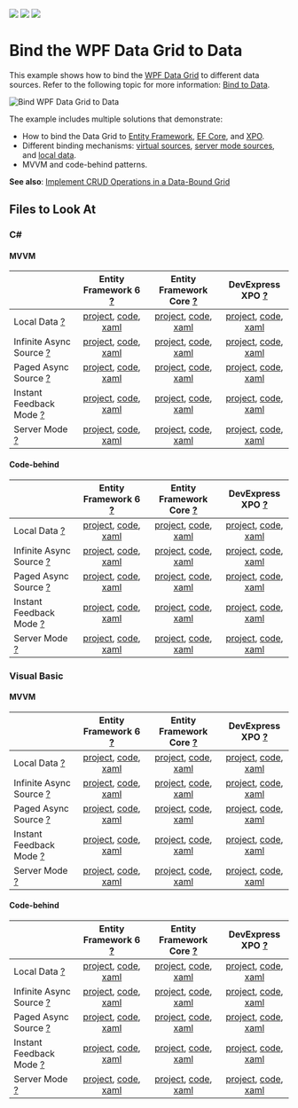 <!-- default badges list -->
![](https://img.shields.io/endpoint?url=https://codecentral.devexpress.com/api/v1/VersionRange/413372063/21.2.2%2B)
[![](https://img.shields.io/badge/Open_in_DevExpress_Support_Center-FF7200?style=flat-square&logo=DevExpress&logoColor=white)](https://supportcenter.devexpress.com/ticket/details/T1037053)
[![](https://img.shields.io/badge/📖_How_to_use_DevExpress_Examples-e9f6fc?style=flat-square)](https://docs.devexpress.com/GeneralInformation/403183)
<!-- default badges end -->
<!--WARNING: This file has been automatically generated. Do not change it manually.-->
# Bind the WPF Data Grid to Data

This example shows how to bind the [WPF Data Grid](https://docs.devexpress.com/WPF/6084/controls-and-libraries/data-grid) to different data sources. Refer to the following topic for more information: [Bind to Data](https://docs.devexpress.com/WPF/7352/controls-and-libraries/data-grid/bind-to-data).

![Bind WPF Data Grid to Data](https://docs.devexpress.com/WPF/images/WPF_Grid_GSResult.png)


The example includes multiple solutions that demonstrate:

* How to bind the Data Grid to [Entity Framework](https://docs.microsoft.com/en-us/ef/ef6/), [EF Core](https://docs.microsoft.com/en-us/ef/), and [XPO](https://docs.devexpress.com/XPO/1998/express-persistent-objects).
* Different binding mechanisms: [virtual sources](https://docs.devexpress.com/WPF/10803/controls-and-libraries/data-grid/bind-to-data/bind-to-any-data-source-with-virtual-sources), [server mode sources](https://docs.devexpress.com/WPF/6279/controls-and-libraries/data-grid/bind-to-data/server-mode-and-instant-feedback), and [local data](https://docs.devexpress.com/WPF/6090/controls-and-libraries/data-grid/bind-to-data/bind-to-local-data).
* MVVM and code-behind patterns.

**See also**: [Implement CRUD Operations in a Data-Bound Grid](https://github.com/DevExpress-Examples/how-to-implement-crud-operations)

## Files to Look At

### C#
#### MVVM
||Entity Framework 6 [?](https://docs.microsoft.com/en-us/ef/ef6/)|Entity Framework Core [?](https://docs.microsoft.com/en-us/ef/)|DevExpress XPO [?](https://docs.devexpress.com/XPO/1998/express-persistent-objects)|
|:---|:---:|:---:|:---:|
|Local Data [?](https://docs.devexpress.com/WPF/6090/controls-and-libraries/data-grid/bind-to-data/bind-to-local-data)|[project](CS/ViewModel/EntityFramework/LocalData), [code](CS/ViewModel/EntityFramework/LocalData/MainViewModel.cs), [xaml](CS/ViewModel/EntityFramework/LocalData/MainWindow.xaml)|[project](CS/ViewModel/EFCore/LocalData), [code](CS/ViewModel/EFCore/LocalData/MainViewModel.cs), [xaml](CS/ViewModel/EFCore/LocalData/MainWindow.xaml)|[project](CS/ViewModel/XPO/LocalData), [code](CS/ViewModel/XPO/LocalData/MainViewModel.cs), [xaml](CS/ViewModel/XPO/LocalData/MainWindow.xaml)|
|Infinite Async Source [?](https://docs.devexpress.com/WPF/120193/controls-and-libraries/data-grid/bind-to-data/bind-to-any-data-source-with-virtual-sources/virtual-sources-overview#infinite-source)|[project](CS/ViewModel/EntityFramework/InfiniteAsyncSource), [code](CS/ViewModel/EntityFramework/InfiniteAsyncSource/MainViewModel.cs), [xaml](CS/ViewModel/EntityFramework/InfiniteAsyncSource/MainWindow.xaml)|[project](CS/ViewModel/EFCore/InfiniteAsyncSource), [code](CS/ViewModel/EFCore/InfiniteAsyncSource/MainViewModel.cs), [xaml](CS/ViewModel/EFCore/InfiniteAsyncSource/MainWindow.xaml)|[project](CS/ViewModel/XPO/InfiniteAsyncSource), [code](CS/ViewModel/XPO/InfiniteAsyncSource/MainViewModel.cs), [xaml](CS/ViewModel/XPO/InfiniteAsyncSource/MainWindow.xaml)|
|Paged Async Source [?](https://docs.devexpress.com/WPF/120193/controls-and-libraries/data-grid/bind-to-data/bind-to-any-data-source-with-virtual-sources/virtual-sources-overview#paged-source)|[project](CS/ViewModel/EntityFramework/PagedAsyncSource), [code](CS/ViewModel/EntityFramework/PagedAsyncSource/MainViewModel.cs), [xaml](CS/ViewModel/EntityFramework/PagedAsyncSource/MainWindow.xaml)|[project](CS/ViewModel/EFCore/PagedAsyncSource), [code](CS/ViewModel/EFCore/PagedAsyncSource/MainViewModel.cs), [xaml](CS/ViewModel/EFCore/PagedAsyncSource/MainWindow.xaml)|[project](CS/ViewModel/XPO/PagedAsyncSource), [code](CS/ViewModel/XPO/PagedAsyncSource/MainViewModel.cs), [xaml](CS/ViewModel/XPO/PagedAsyncSource/MainWindow.xaml)|
|Instant Feedback Mode [?](https://docs.devexpress.com/WPF/6279/controls-and-libraries/data-grid/bind-to-data/server-mode-and-instant-feedback#instant-feedback-mode)|[project](CS/ViewModel/EntityFramework/InstantFeedbackMode), [code](CS/ViewModel/EntityFramework/InstantFeedbackMode/MainViewModel.cs), [xaml](CS/ViewModel/EntityFramework/InstantFeedbackMode/MainWindow.xaml)|[project](CS/ViewModel/EFCore/InstantFeedbackMode), [code](CS/ViewModel/EFCore/InstantFeedbackMode/MainViewModel.cs), [xaml](CS/ViewModel/EFCore/InstantFeedbackMode/MainWindow.xaml)|[project](CS/ViewModel/XPO/InstantFeedbackMode), [code](CS/ViewModel/XPO/InstantFeedbackMode/MainViewModel.cs), [xaml](CS/ViewModel/XPO/InstantFeedbackMode/MainWindow.xaml)|
|Server Mode [?](https://docs.devexpress.com/WPF/6279/controls-and-libraries/data-grid/bind-to-data/server-mode-and-instant-feedback#server-mode)|[project](CS/ViewModel/EntityFramework/ServerMode), [code](CS/ViewModel/EntityFramework/ServerMode/MainViewModel.cs), [xaml](CS/ViewModel/EntityFramework/ServerMode/MainWindow.xaml)|[project](CS/ViewModel/EFCore/ServerMode), [code](CS/ViewModel/EFCore/ServerMode/MainViewModel.cs), [xaml](CS/ViewModel/EFCore/ServerMode/MainWindow.xaml)|[project](CS/ViewModel/XPO/ServerMode), [code](CS/ViewModel/XPO/ServerMode/MainViewModel.cs), [xaml](CS/ViewModel/XPO/ServerMode/MainWindow.xaml)|
#### Code-behind
||Entity Framework 6 [?](https://docs.microsoft.com/en-us/ef/ef6/)|Entity Framework Core [?](https://docs.microsoft.com/en-us/ef/)|DevExpress XPO [?](https://docs.devexpress.com/XPO/1998/express-persistent-objects)|
|:---|:---:|:---:|:---:|
|Local Data [?](https://docs.devexpress.com/WPF/6090/controls-and-libraries/data-grid/bind-to-data/bind-to-local-data)|[project](CS/CodeBehind/EntityFramework/LocalData), [code](CS/CodeBehind/EntityFramework/LocalData/MainWindow.xaml.cs), [xaml](CS/CodeBehind/EntityFramework/LocalData/MainWindow.xaml)|[project](CS/CodeBehind/EFCore/LocalData), [code](CS/CodeBehind/EFCore/LocalData/MainWindow.xaml.cs), [xaml](CS/CodeBehind/EFCore/LocalData/MainWindow.xaml)|[project](CS/CodeBehind/XPO/LocalData), [code](CS/CodeBehind/XPO/LocalData/MainWindow.xaml.cs), [xaml](CS/CodeBehind/XPO/LocalData/MainWindow.xaml)|
|Infinite Async Source [?](https://docs.devexpress.com/WPF/120193/controls-and-libraries/data-grid/bind-to-data/bind-to-any-data-source-with-virtual-sources/virtual-sources-overview#infinite-source)|[project](CS/CodeBehind/EntityFramework/InfiniteAsyncSource), [code](CS/CodeBehind/EntityFramework/InfiniteAsyncSource/MainWindow.xaml.cs), [xaml](CS/CodeBehind/EntityFramework/InfiniteAsyncSource/MainWindow.xaml)|[project](CS/CodeBehind/EFCore/InfiniteAsyncSource), [code](CS/CodeBehind/EFCore/InfiniteAsyncSource/MainWindow.xaml.cs), [xaml](CS/CodeBehind/EFCore/InfiniteAsyncSource/MainWindow.xaml)|[project](CS/CodeBehind/XPO/InfiniteAsyncSource), [code](CS/CodeBehind/XPO/InfiniteAsyncSource/MainWindow.xaml.cs), [xaml](CS/CodeBehind/XPO/InfiniteAsyncSource/MainWindow.xaml)|
|Paged Async Source [?](https://docs.devexpress.com/WPF/120193/controls-and-libraries/data-grid/bind-to-data/bind-to-any-data-source-with-virtual-sources/virtual-sources-overview#paged-source)|[project](CS/CodeBehind/EntityFramework/PagedAsyncSource), [code](CS/CodeBehind/EntityFramework/PagedAsyncSource/MainWindow.xaml.cs), [xaml](CS/CodeBehind/EntityFramework/PagedAsyncSource/MainWindow.xaml)|[project](CS/CodeBehind/EFCore/PagedAsyncSource), [code](CS/CodeBehind/EFCore/PagedAsyncSource/MainWindow.xaml.cs), [xaml](CS/CodeBehind/EFCore/PagedAsyncSource/MainWindow.xaml)|[project](CS/CodeBehind/XPO/PagedAsyncSource), [code](CS/CodeBehind/XPO/PagedAsyncSource/MainWindow.xaml.cs), [xaml](CS/CodeBehind/XPO/PagedAsyncSource/MainWindow.xaml)|
|Instant Feedback Mode [?](https://docs.devexpress.com/WPF/6279/controls-and-libraries/data-grid/bind-to-data/server-mode-and-instant-feedback#instant-feedback-mode)|[project](CS/CodeBehind/EntityFramework/InstantFeedbackMode), [code](CS/CodeBehind/EntityFramework/InstantFeedbackMode/MainWindow.xaml.cs), [xaml](CS/CodeBehind/EntityFramework/InstantFeedbackMode/MainWindow.xaml)|[project](CS/CodeBehind/EFCore/InstantFeedbackMode), [code](CS/CodeBehind/EFCore/InstantFeedbackMode/MainWindow.xaml.cs), [xaml](CS/CodeBehind/EFCore/InstantFeedbackMode/MainWindow.xaml)|[project](CS/CodeBehind/XPO/InstantFeedbackMode), [code](CS/CodeBehind/XPO/InstantFeedbackMode/MainWindow.xaml.cs), [xaml](CS/CodeBehind/XPO/InstantFeedbackMode/MainWindow.xaml)|
|Server Mode [?](https://docs.devexpress.com/WPF/6279/controls-and-libraries/data-grid/bind-to-data/server-mode-and-instant-feedback#server-mode)|[project](CS/CodeBehind/EntityFramework/ServerMode), [code](CS/CodeBehind/EntityFramework/ServerMode/MainWindow.xaml.cs), [xaml](CS/CodeBehind/EntityFramework/ServerMode/MainWindow.xaml)|[project](CS/CodeBehind/EFCore/ServerMode), [code](CS/CodeBehind/EFCore/ServerMode/MainWindow.xaml.cs), [xaml](CS/CodeBehind/EFCore/ServerMode/MainWindow.xaml)|[project](CS/CodeBehind/XPO/ServerMode), [code](CS/CodeBehind/XPO/ServerMode/MainWindow.xaml.cs), [xaml](CS/CodeBehind/XPO/ServerMode/MainWindow.xaml)|
### Visual Basic
#### MVVM
||Entity Framework 6 [?](https://docs.microsoft.com/en-us/ef/ef6/)|Entity Framework Core [?](https://docs.microsoft.com/en-us/ef/)|DevExpress XPO [?](https://docs.devexpress.com/XPO/1998/express-persistent-objects)|
|:---|:---:|:---:|:---:|
|Local Data [?](https://docs.devexpress.com/WPF/6090/controls-and-libraries/data-grid/bind-to-data/bind-to-local-data)|[project](VB/ViewModel/EntityFramework/LocalData), [code](VB/ViewModel/EntityFramework/LocalData/MainViewModel.vb), [xaml](VB/ViewModel/EntityFramework/LocalData/MainWindow.xaml)|[project](VB/ViewModel/EFCore/LocalData), [code](VB/ViewModel/EFCore/LocalData/MainViewModel.vb), [xaml](VB/ViewModel/EFCore/LocalData/MainWindow.xaml)|[project](VB/ViewModel/XPO/LocalData), [code](VB/ViewModel/XPO/LocalData/MainViewModel.vb), [xaml](VB/ViewModel/XPO/LocalData/MainWindow.xaml)|
|Infinite Async Source [?](https://docs.devexpress.com/WPF/120193/controls-and-libraries/data-grid/bind-to-data/bind-to-any-data-source-with-virtual-sources/virtual-sources-overview#infinite-source)|[project](VB/ViewModel/EntityFramework/InfiniteAsyncSource), [code](VB/ViewModel/EntityFramework/InfiniteAsyncSource/MainViewModel.vb), [xaml](VB/ViewModel/EntityFramework/InfiniteAsyncSource/MainWindow.xaml)|[project](VB/ViewModel/EFCore/InfiniteAsyncSource), [code](VB/ViewModel/EFCore/InfiniteAsyncSource/MainViewModel.vb), [xaml](VB/ViewModel/EFCore/InfiniteAsyncSource/MainWindow.xaml)|[project](VB/ViewModel/XPO/InfiniteAsyncSource), [code](VB/ViewModel/XPO/InfiniteAsyncSource/MainViewModel.vb), [xaml](VB/ViewModel/XPO/InfiniteAsyncSource/MainWindow.xaml)|
|Paged Async Source [?](https://docs.devexpress.com/WPF/120193/controls-and-libraries/data-grid/bind-to-data/bind-to-any-data-source-with-virtual-sources/virtual-sources-overview#paged-source)|[project](VB/ViewModel/EntityFramework/PagedAsyncSource), [code](VB/ViewModel/EntityFramework/PagedAsyncSource/MainViewModel.vb), [xaml](VB/ViewModel/EntityFramework/PagedAsyncSource/MainWindow.xaml)|[project](VB/ViewModel/EFCore/PagedAsyncSource), [code](VB/ViewModel/EFCore/PagedAsyncSource/MainViewModel.vb), [xaml](VB/ViewModel/EFCore/PagedAsyncSource/MainWindow.xaml)|[project](VB/ViewModel/XPO/PagedAsyncSource), [code](VB/ViewModel/XPO/PagedAsyncSource/MainViewModel.vb), [xaml](VB/ViewModel/XPO/PagedAsyncSource/MainWindow.xaml)|
|Instant Feedback Mode [?](https://docs.devexpress.com/WPF/6279/controls-and-libraries/data-grid/bind-to-data/server-mode-and-instant-feedback#instant-feedback-mode)|[project](VB/ViewModel/EntityFramework/InstantFeedbackMode), [code](VB/ViewModel/EntityFramework/InstantFeedbackMode/MainViewModel.vb), [xaml](VB/ViewModel/EntityFramework/InstantFeedbackMode/MainWindow.xaml)|[project](VB/ViewModel/EFCore/InstantFeedbackMode), [code](VB/ViewModel/EFCore/InstantFeedbackMode/MainViewModel.vb), [xaml](VB/ViewModel/EFCore/InstantFeedbackMode/MainWindow.xaml)|[project](VB/ViewModel/XPO/InstantFeedbackMode), [code](VB/ViewModel/XPO/InstantFeedbackMode/MainViewModel.vb), [xaml](VB/ViewModel/XPO/InstantFeedbackMode/MainWindow.xaml)|
|Server Mode [?](https://docs.devexpress.com/WPF/6279/controls-and-libraries/data-grid/bind-to-data/server-mode-and-instant-feedback#server-mode)|[project](VB/ViewModel/EntityFramework/ServerMode), [code](VB/ViewModel/EntityFramework/ServerMode/MainViewModel.vb), [xaml](VB/ViewModel/EntityFramework/ServerMode/MainWindow.xaml)|[project](VB/ViewModel/EFCore/ServerMode), [code](VB/ViewModel/EFCore/ServerMode/MainViewModel.vb), [xaml](VB/ViewModel/EFCore/ServerMode/MainWindow.xaml)|[project](VB/ViewModel/XPO/ServerMode), [code](VB/ViewModel/XPO/ServerMode/MainViewModel.vb), [xaml](VB/ViewModel/XPO/ServerMode/MainWindow.xaml)|
#### Code-behind
||Entity Framework 6 [?](https://docs.microsoft.com/en-us/ef/ef6/)|Entity Framework Core [?](https://docs.microsoft.com/en-us/ef/)|DevExpress XPO [?](https://docs.devexpress.com/XPO/1998/express-persistent-objects)|
|:---|:---:|:---:|:---:|
|Local Data [?](https://docs.devexpress.com/WPF/6090/controls-and-libraries/data-grid/bind-to-data/bind-to-local-data)|[project](VB/CodeBehind/EntityFramework/LocalData), [code](VB/CodeBehind/EntityFramework/LocalData/MainWindow.xaml.vb), [xaml](VB/CodeBehind/EntityFramework/LocalData/MainWindow.xaml)|[project](VB/CodeBehind/EFCore/LocalData), [code](VB/CodeBehind/EFCore/LocalData/MainWindow.xaml.vb), [xaml](VB/CodeBehind/EFCore/LocalData/MainWindow.xaml)|[project](VB/CodeBehind/XPO/LocalData), [code](VB/CodeBehind/XPO/LocalData/MainWindow.xaml.vb), [xaml](VB/CodeBehind/XPO/LocalData/MainWindow.xaml)|
|Infinite Async Source [?](https://docs.devexpress.com/WPF/120193/controls-and-libraries/data-grid/bind-to-data/bind-to-any-data-source-with-virtual-sources/virtual-sources-overview#infinite-source)|[project](VB/CodeBehind/EntityFramework/InfiniteAsyncSource), [code](VB/CodeBehind/EntityFramework/InfiniteAsyncSource/MainWindow.xaml.vb), [xaml](VB/CodeBehind/EntityFramework/InfiniteAsyncSource/MainWindow.xaml)|[project](VB/CodeBehind/EFCore/InfiniteAsyncSource), [code](VB/CodeBehind/EFCore/InfiniteAsyncSource/MainWindow.xaml.vb), [xaml](VB/CodeBehind/EFCore/InfiniteAsyncSource/MainWindow.xaml)|[project](VB/CodeBehind/XPO/InfiniteAsyncSource), [code](VB/CodeBehind/XPO/InfiniteAsyncSource/MainWindow.xaml.vb), [xaml](VB/CodeBehind/XPO/InfiniteAsyncSource/MainWindow.xaml)|
|Paged Async Source [?](https://docs.devexpress.com/WPF/120193/controls-and-libraries/data-grid/bind-to-data/bind-to-any-data-source-with-virtual-sources/virtual-sources-overview#paged-source)|[project](VB/CodeBehind/EntityFramework/PagedAsyncSource), [code](VB/CodeBehind/EntityFramework/PagedAsyncSource/MainWindow.xaml.vb), [xaml](VB/CodeBehind/EntityFramework/PagedAsyncSource/MainWindow.xaml)|[project](VB/CodeBehind/EFCore/PagedAsyncSource), [code](VB/CodeBehind/EFCore/PagedAsyncSource/MainWindow.xaml.vb), [xaml](VB/CodeBehind/EFCore/PagedAsyncSource/MainWindow.xaml)|[project](VB/CodeBehind/XPO/PagedAsyncSource), [code](VB/CodeBehind/XPO/PagedAsyncSource/MainWindow.xaml.vb), [xaml](VB/CodeBehind/XPO/PagedAsyncSource/MainWindow.xaml)|
|Instant Feedback Mode [?](https://docs.devexpress.com/WPF/6279/controls-and-libraries/data-grid/bind-to-data/server-mode-and-instant-feedback#instant-feedback-mode)|[project](VB/CodeBehind/EntityFramework/InstantFeedbackMode), [code](VB/CodeBehind/EntityFramework/InstantFeedbackMode/MainWindow.xaml.vb), [xaml](VB/CodeBehind/EntityFramework/InstantFeedbackMode/MainWindow.xaml)|[project](VB/CodeBehind/EFCore/InstantFeedbackMode), [code](VB/CodeBehind/EFCore/InstantFeedbackMode/MainWindow.xaml.vb), [xaml](VB/CodeBehind/EFCore/InstantFeedbackMode/MainWindow.xaml)|[project](VB/CodeBehind/XPO/InstantFeedbackMode), [code](VB/CodeBehind/XPO/InstantFeedbackMode/MainWindow.xaml.vb), [xaml](VB/CodeBehind/XPO/InstantFeedbackMode/MainWindow.xaml)|
|Server Mode [?](https://docs.devexpress.com/WPF/6279/controls-and-libraries/data-grid/bind-to-data/server-mode-and-instant-feedback#server-mode)|[project](VB/CodeBehind/EntityFramework/ServerMode), [code](VB/CodeBehind/EntityFramework/ServerMode/MainWindow.xaml.vb), [xaml](VB/CodeBehind/EntityFramework/ServerMode/MainWindow.xaml)|[project](VB/CodeBehind/EFCore/ServerMode), [code](VB/CodeBehind/EFCore/ServerMode/MainWindow.xaml.vb), [xaml](VB/CodeBehind/EFCore/ServerMode/MainWindow.xaml)|[project](VB/CodeBehind/XPO/ServerMode), [code](VB/CodeBehind/XPO/ServerMode/MainWindow.xaml.vb), [xaml](VB/CodeBehind/XPO/ServerMode/MainWindow.xaml)|

